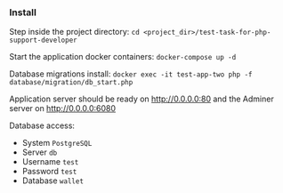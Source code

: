 ### Install

Step inside the project directory:
`
cd <project_dir>/test-task-for-php-support-developer
`

Start the application docker containers:
`
docker-compose up -d
`

Database migrations install:
`
docker exec -it test-app-two php -f database/migration/db_start.php
`

Application server should be ready on http://0.0.0.0:80
and the Adminer server on http://0.0.0.0:6080

Database access: 
- System `PostgreSQL`
- Server `db`
- Username `test`
- Password `test`
- Database `wallet`

